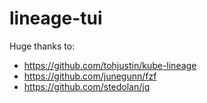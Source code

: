 # lineage-tui

Huge thanks to:
- https://github.com/tohjustin/kube-lineage
- https://github.com/junegunn/fzf
- https://github.com/stedolan/jq
